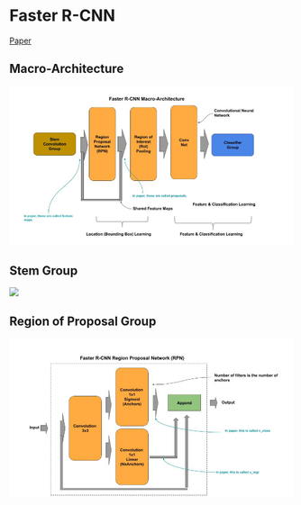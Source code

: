 
# Faster R-CNN

[Paper](https://arxiv.org/pdf/1506.01497.pdf)

## Macro-Architecture

<img src='macro.jpg'>

## Stem Group

<img src="stem.jpg">

## Region of Proposal Group

<img src="rpn.jpg">